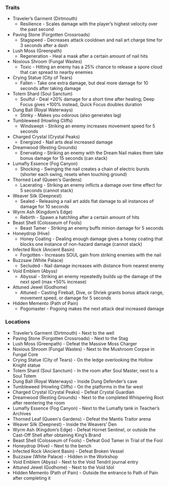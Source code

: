 ### Traits
- Traveler’s Garment (Dirtmouth)
	- Resilience - Scales damage with the player’s highest velocity over the past second
- Paving Stone (Forgotten Crossroads)
	- Stagspeed - Decreases attack cooldown and nail art charge time for 3 seconds after a dash
- Lush Moss (Greenpath)
	- Regeneration - Heal a mask after a certain amount of nail hits
- Noxious Shroom (Fungal Wastes)
	- Toxic - Hitting an enemy has a 25% chance to release a spore cloud that can spread to nearby enemies
- Crying Statue (City of Tears)
	- Fallen - Take one extra damage, but deal more damage for 10 seconds after taking damage
- Totem Shard (Soul Sanctum)
	- Soulful - Deal +20% damage for a short time after healing; Deep Focus gives +100% instead, Quick Focus doubles duration
- Dung Ball (Royal Waterways)
	- Stinky - Makes you odorous (also generates lag)
- Tumbleweed (Howling Cliffs)
	- Windswept - Striking an enemy increases movement speed for 5 seconds
- Charged Crystal (Crystal Peaks)
	- Energized - Nail arts deal increased damage
- Dreamwood (Resting Grounds)
	- Enervating - Striking an enemy with the Dream Nail makes them take bonus damage for 15 seconds (can stack)
- Lumafly Essence (Fog Canyon)
	- Shocking - Swinging the nail creates a chain of electric bursts (shorter each swing, resets when touching ground)
- Thorned Leaf (Queen's Gardens)
	- Lacerating - Striking an enemy inflicts a damage over time effect for 5 seconds (cannot stack)
- Weaver Silk (Deepnest)
	- Sealed - Releasing a nail art adds flat damage to all instances of damage for 10 seconds
- Wyrm Ash (Kingdom’s Edge)
	- Rebirth - Spawn a hatchling after a certain amount of hits
- Beast Shell (Colosseum of Fools)
	- Beast Tamer - Striking an enemy buffs minion damage for 5 seconds
- Honeydrop (Hive)
	- Honey Coating - Dealing enough damage gives a honey coating that blocks one instance of non-hazard damage (cannot stack)
- Infected Rock (Ancient Basin)
	- Forgotten - Increases SOUL gain from striking enemies with the nail
- Buzzsaw (White Palace)
	- Secluded - Nail damage increases with distance from nearest enemy
- Void Emblem (Abyss)
	- Abyssal - Striking an enemy repeatedly builds up the damage of the next spell (max +50% increase)
- Attuned Jewel (Godhome)
	- Attuned - Casting Fireball, Dive, or Shriek grants bonus attack range, movement speed, or damage for 5 seconds
- Hidden Memento (Path of Pain)
	- Pogomaster - Pogoing makes the next attack deal increased damage

### Locations
- Traveler’s Garment (Dirtmouth) - Next to the well
- Paving Stone (Forgotten Crossroads) - Next to the Stag
- Lush Moss (Greenpath) - Defeat the Massive Moss Charger
- Noxious Shroom (Fungal Wastes) - Next to the Mushroom Corpse in Fungal Core
- Crying Statue (City of Tears) - On the ledge overlooking the Hollow Knight statue
- Totem Shard (Soul Sanctum) - In the room after Soul Master, next to a Soul Totem
- Dung Ball (Royal Waterways) - Inside Dung Defender’s cave
- Tumbleweed (Howling Cliffs) - On the platforms in the far west
- Charged Crystal (Crystal Peaks) - Defeat Crystal Guardian
- Dreamwood (Resting Grounds) - Next to the completed Whispering Root after reentering the room
- Lumafly Essence (Fog Canyon) - Next to the Lumafly tank in Teacher’s Archives
- Thorned Leaf (Queen's Gardens) - Defeat the Mantis Traitor arena
- Weaver Silk (Deepnest) - Inside the Weavers’ Den
- Wyrm Ash (Kingdom’s Edge) - Defeat Hornet Sentinel, or outside the Cast-Off Shell after obtaining King’s Brand
- Beast Shell (Colosseum of Fools) - Defeat God Tamer in Trial of the Fool
- Honeydrop (Hive) - Next to the bench
- Infected Rock (Ancient Basin) - Defeat Broken Vessel
- Buzzsaw (White Palace) - Hidden in the Workshop
- Void Emblem (Abyss) - Next to the Void Tendril journal entry
- Attuned Jewel (Godhome) - Next to the Void Idol
- Hidden Memento (Path of Pain) - Outside the entrance to Path of Pain after completing it